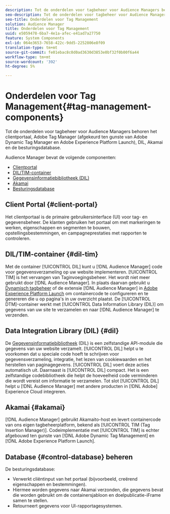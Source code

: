 ```yaml
---
description: Tot de onderdelen voor tagbeheer voor Audience Managers behoren het clientportaal, Adobe Tag Manager (afgekeurd ten gunste van Adobe Dynamic Tag Manager en Adobe Experience Platform Launch), DIL, Akamai en de besturingsdatabase.
seo-description: Tot de onderdelen voor tagbeheer voor Audience Managers behoren het clientportaal, Adobe Tag Manager (afgekeurd ten gunste van Adobe Dynamic Tag Manager en Adobe Experience Platform Launch), DIL, Akamai en de besturingsdatabase.
seo-title: Onderdelen voor Tag Management
solution: Audience Manager
title: Onderdelen voor Tag Management
uuid: e5059478-6ba7-4e1a-afec-e41ad7a27750
feature: System Components
exl-id: 064e3653-7658-422c-9dd5-2252806e8f09
translation-type: tm+mt
source-git-commit: fe01ebac8c0d0ad3630d3853e0bf32f0b00f6a44
workflow-type: tm+mt
source-wordcount: '392'
ht-degree: 5%

---
```


# Onderdelen voor Tag Management{#tag-management-components}

Tot de onderdelen voor tagbeheer voor Audience Managers behoren het clientportaal, Adobe Tag Manager (afgekeurd ten gunste van Adobe Dynamic Tag Manager en Adobe Experience Platform Launch), DIL, Akamai en de besturingsdatabase.

<!-- 

c_comptag.xml

 -->

Audience Manager bevat de volgende componenten:

* [Clientportal](../../reference/system-components/components-tag-management.md#client-portal)
* [DIL/TIM-container](../../reference/system-components/components-tag-management.md#dil-tim)
* [Gegevensinformatiebibliotheek (DIL)](../../reference/system-components/components-tag-management.md#dil)
* [Akamai](../../reference/system-components/components-tag-management.md#akamai)
* [Besturingsdatabase](../../reference/system-components/components-tag-management.md#control-database)

## Client Portal {#client-portal}

Het clientportaal is de primaire gebruikersinterface (UI) voor tag- en gegevensbeheer. De klanten gebruiken het portaal om met markeringen te werken, eigenschappen en segmenten te bouwen, opstellingsbestemmingen, en campagneprestaties met rapporten te controleren.

## DIL/TIM-container {#dil-tim}

Met de container [!UICONTROL DIL] kunt u [!DNL Audience Manager] code voor gegevensverzameling op uw website implementeren. [!UICONTROL TIM] is het vervangen van Taginvoegingsbeheer. Het wordt niet meer gebruikt door [!DNL Audience Manager]. In plaats daarvan gebruikt u [Dynamisch tagbeheer](https://docs.adobe.com/content/help/nl-NL/dtm/using/dtm-home.html) of de extensie [!DNL Audience Manager] in [Adobe Experience Platform Launch](https://experienceleague.adobe.com/docs/launch/using/extensions-ref/adobe-extension/audience-manager/overview.html) om containercode te configureren en te genereren die u op pagina&#39;s in uw overzicht plaatst. De [!UICONTROL DTM]-container werkt met [!UICONTROL Data Information Library (DIL)] om gegevens van uw site te verzamelen en naar [!DNL Audience Manager] te verzenden.

## Data Integration Library (DIL) {#dil}

De [Gegevensinformatiebibliotheek](../../dil/dil-overview.md) (DIL) is een zelfstandige API-module die gegevens van uw website verzamelt. [!UICONTROL DIL] helpt u te voorkomen dat u speciale code hoeft te schrijven voor gegevensverzameling, integratie, het lezen van cookiewaarden en het herstellen van paginagegevens. [!UICONTROL DIL] voert deze acties automatisch uit. Daarnaast is [!UICONTROL DIL] compact. Het is een zelfstandige codebibliotheek die helpt de hoeveelheid code verminderen die wordt vereist om informatie te verzamelen. Tot slot [!UICONTROL DIL] helpt u [!DNL Audience Manager] met andere producten in [!DNL Adobe] Experience Cloud integreren.

## Akamai {#akamai}

[!DNL Audience Manager] gebruikt  [](https://www.akamai.com/us/en/about/) Akamaito-host en levert containercode van ons eigen tagbeheerplatform, bekend als  [!UICONTROL TIM (Tag Insertion Manager)]. Codeimplementatie met [!UICONTROL TIM] is echter afgebouwd ten gunste van [!DNL Adobe Dynamic Tag Management] en [!DNL Adobe Experience Platform Launch].

## Database {#control-database} beheren

De besturingsdatabase:

* Verwerkt cliëntinput van het portaal (bijvoorbeeld, creërend eigenschappen en bestemmingen).
* Hiermee worden gegevens naar Akamai verzonden, die gegevens bevat die worden gebruikt om de containersjabloon en doelpublicatie-iFrame samen te stellen.
* Retourneert gegevens voor UI-rapportagesystemen.
